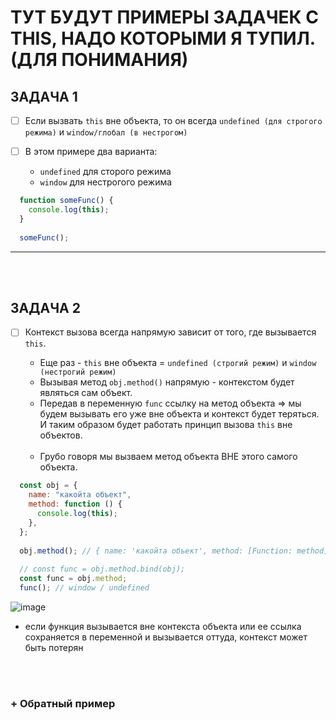 # ТУТ БУДУТ ПРИМЕРЫ ЗАДАЧЕК С THIS, НАДО КОТОРЫМИ Я ТУПИЛ. (ДЛЯ ПОНИМАНИЯ)

<h2>ЗАДАЧА 1</h2>

- [ ] Если вызвать `this` вне объекта, то он всегда `undefined (для строгого режима)` и `window/глобал (в нестрогом)`
      
- [ ] В этом примере два варианта:
      
    + `undefined` для сторого режима
    + `window` для нестрогого режима

```javascript
  function someFunc() {
    console.log(this);
  }
  
  someFunc();
```

<hr>
<br>
<br>

<h2>ЗАДАЧА 2</h2>

- [ ] Контекст вызова всегда напрямую зависит от того, где вызывается `this`.

  + Еще раз - `this` вне объекта = `undefined (строгий режим)` и `window (нестрогий режим)`
  + Вызывая метод `obj.method()` напрямую - контекстом будет являться сам объект.
  + Передав в переменную `func` ссылку на метод объекта => мы будем вызывать его уже вне объекта и контекст будет теряться. И таким образом будет работать принцип вызова `this` вне объектов.
     
  <br>

  + Грубо говоря мы вызваем метод объекта ВНЕ этого самого объекта.

```javascript
  const obj = {
    name: "какойта объект",
    method: function () {
      console.log(this);
    },
  };
  
  obj.method(); // { name: 'какойта объект', method: [Function: method] }
  
  // const func = obj.method.bind(obj);
  const func = obj.method;
  func(); // window / undefined
```

![image](https://github.com/acidshotgun/learn-js-vanilla/assets/117285472/5da55ce4-571e-4ff3-ba06-d9e3afe09466)

+ если функция вызывается вне контекста объекта или ее ссылка сохраняется в переменной и вызывается оттуда, контекст может быть потерян

<br>
<br>

<h3>+ Обратный пример</h3>
